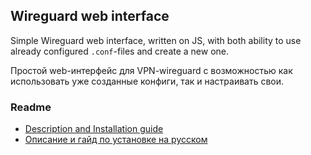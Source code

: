 ## Wireguard web interface
Simple Wireguard web interface, written on JS, with both ability to use already configured `.conf`-files and create a new one.

Простой web-интерфейс для VPN-wireguard с возможностью как использовать уже созданные конфиги, так и настраивать свои.

### Readme
- [Description and Installation guide](./docs/readme.eng.md)
- [Описание и гайд по установке на русском](./docs/readme.ru.md)
